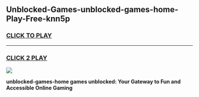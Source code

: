 
## Unblocked-Games-unblocked-games-home-Play-Free-knn5p
<h3>
<a href="https://premium76.site?title=unblocked-games-home&ref=10A">CLICK TO PLAY</a></h3>
<hr>

<h3>
<a href="https://premium76.site?title=unblocked-games-home&ref=10A">CLICK 2 PLAY</a>
  
</h3>

<a href="https://premium76.site?title=unblocked-games-home&ref=10A"><img src="https://clearcache.store/games.png"></a>


**unblocked-games-home games unblocked: Your Gateway to Fun and Accessible Online Gaming**
